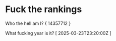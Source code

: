 # Fuck the rankings

Who the hell am I?
{ 14357712 }

What fucking year is it?
[ 2025-03-23T23:20:00Z ]
